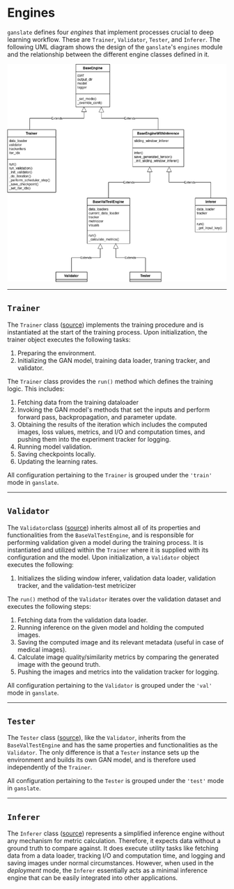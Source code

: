 # Engines

`ganslate` defines four _engines_ that implement processes crucial to deep learning workflow. These are `Trainer`, `Validator`, `Tester`, and `Inferer`. The following UML diagram shows the design of the `ganslate`'s `engines` module and the relationship between the different engine classes defined in it. 

![alt text](../imgs/uml-ganslate_engines.png "Relationship between ganslate's engine classes")



------------
## `Trainer`

The `Trainer` class ([source](https://github.com/ganslate-team/ganslate/ganslate/engines/trainer.py)) implements the training procedure and is instantiated at the start of the training process. Upon initialization, the trainer object executes the following tasks:
1. Preparing the environment.
2. Initializing the GAN model, training data loader, traning tracker, and validator.

The `Trainer` class provides the `run()` method which defines the training logic. This includes:
1. Fetching data from the training dataloader
2. Invoking the GAN model's methods that set the inputs and perform forward pass, backpropagation, and parameter update. 
3. Obtaining the results of the iteration which includes the computed images, loss values, metrics, and I/O and computation times, and pushing them into the experiment tracker for logging.
4. Running model validation.
5. Saving checkpoints locally.
6. Updating the learning rates.

All configuration pertaining to the `Trainer` is grouped under the `'train'` mode in `ganslate`.



--------------
## `Validator`
The `Validator`class ([source](https://github.com/ganslate-team/ganslate/ganslate/engines/validator_tester.py)) inherits almost all of its properties and functionalities from the `BaseValTestEngine`, and is responsible for performing validation given a model during the training process. It is instantiated and utilized within the `Trainer` where it is supplied with its configuration and the model. Upon initialization, a `Validator` object executes the following:
1. Initializes the sliding window inferer, validation data loader, validation tracker, and the validation-test metricizer

The `run()` method of the `Validator` iterates over the validation dataset and executes the following steps:
1. Fetching data from the validation data loader.
2. Running inference on the given model and holding the computed images.
3. Saving the computed image and its relevant metadata (useful in case of medical images).
4. Calculate image quality/similarity metrics by comparing the generated image with the geound truth.
5. Pushing the images and metrics into the validation tracker for logging.

All configuration pertaining to the `Validator` is grouped under the `'val'` mode in `ganslate`.



-----------
## `Tester`
The `Tester` class ([source](https://github.com/ganslate-team/ganslate/ganslate/engines/validator_tester.py)), like the `Validator`, inherits from the `BaseValTestEngine` and has the same properties and functionalities as the `Validator`. The only difference is that a `Tester` instance sets up the environment and builds its own GAN model, and is therefore used independently of the `Trainer`.

All configuration pertaining to the `Tester` is grouped under the `'test'` mode in `ganslate`.



------------
## `Inferer`
The `Inferer` class ([source](https://github.com/ganslate-team/ganslate/ganslate/engines/validator_tester.py)) represents a simplified inference engine without any mechanism for metric calculation. Therefore, it expects data without a ground truth to compare against. It does execute utility tasks like fetching data from a data loader, tracking I/O and computation time, and logging and saving images under normal circumstances. However, when used in the _deployment_ mode, the `Inferer` essentially acts as a minimal inference engine that can be easily integrated into other applications.